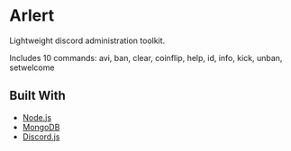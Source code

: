 # Arlert
Lightweight discord administration toolkit. 

Includes 10 commands:
avi, ban, clear, coinflip, help, id, info, kick, unban, setwelcome

## Built With

- [Node.js](https://nodejs.org/)
- [MongoDB](https://www.mongodb.com/)
- [Discord.js](https://discord.js.org/#/)
